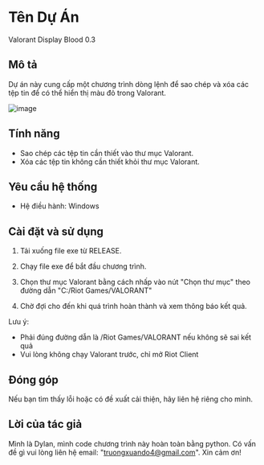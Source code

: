 # Tên Dự Án
Valorant Display Blood 0.3

## Mô tả

Dự án này cung cấp một chương trình dòng lệnh để sao chép và xóa các tệp tin để có thể hiển thị màu đỏ trong Valorant.


![image](https://github.com/truongxuandoz/DisplayBloodValorant0.3/assets/89763401/8a00903f-2031-44cb-87b3-a2b186fcab16)


## Tính năng

- Sao chép các tệp tin cần thiết vào thư mục Valorant.
- Xóa các tệp tin không cần thiết khỏi thư mục Valorant.

## Yêu cầu hệ thống

- Hệ điều hành: Windows


## Cài đặt và sử dụng

1. Tải xuống file exe từ RELEASE.
2. Chạy file exe để bắt đầu chương trình.
3. Chọn thư mục Valorant bằng cách nhấp vào nút "Chọn thư mục" theo đường dẫn "C:/Riot Games/VALORANT" 

4. Chờ đợi cho đến khi quá trình hoàn thành và xem thông báo kết quả.

Lưu ý:
-	Phải đúng đường dẫn là /Riot Games/VALORANT nếu không sẽ sai kết quả
-	Vui lòng không chạy Valorant trước, chỉ mở Riot Client
## Đóng góp

Nếu bạn tìm thấy lỗi hoặc có đề xuất cải thiện, hãy liên hệ riêng cho mình.


## Lời của tác giả
Mình là Dylan, mình code chương trình này hoàn toàn bằng python. Có vấn đề gì vui lòng liên hệ email: "truongxuando4@gmail.com". Xin cảm ơn!



